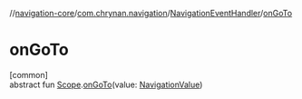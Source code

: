 //[navigation-core](../../../index.md)/[com.chrynan.navigation](../index.md)/[NavigationEventHandler](index.md)/[onGoTo](on-go-to.md)

# onGoTo

[common]\
abstract fun [Scope](index.md).[onGoTo](on-go-to.md)(value: [NavigationValue](index.md))
